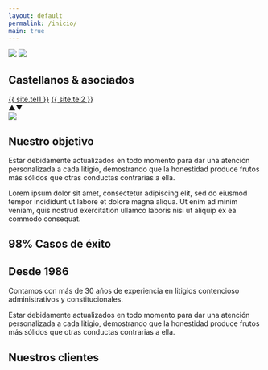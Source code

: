 ```yaml
---
layout: default
permalink: /inicio/
main: true
---
```


<div class="homephoto"></div>
<section class="snap homesection">
  <div id="logocontainer">
    <img class="homelogo" src="{{ site.baseurl }}img/logo.svg">
    <img class="hometype" src="{{ site.baseurl }}img/type.svg">
    <h1 class="hometitle"><b>Castellanos & asociados</b></h1>
    <div class="tels">
      <a href="tel:{{ site.tel1 }}">{{ site.tel1 }}</a>  <a href="tel:{{ site.tel2 }}">{{ site.tel2 }}</a>
    </div>
  </div>
</section>

<div id="asidelogo">
  <div class="arrows">
  <span id="up">▲</span><span id="down">▼</span>
  </div>
  <img src="{{ site.baseurl }}img/logo.svg">
</div>

<section class="snap" id="data1">
  <div class="introcard left thirdline">
    <h2>Nuestro objetivo</h2>
  </div>
  <div class="introcard right">
    <p>Estar debidamente actualizados en todo momento para dar una atención personalizada a cada litigio, demostrando
      que la honestidad produce frutos más sólidos que otras conductas contrarias a ella.
    </p>
  </div>
</section>

<section class="snap" id="data2">
    <div class="introcard left">
      <p>Lorem ipsum dolor sit amet, consectetur adipiscing elit, sed do eiusmod tempor incididunt ut labore et dolore
      magna aliqua. Ut enim ad minim veniam, quis nostrud exercitation ullamco laboris nisi ut aliquip ex ea commodo
      consequat.</p>
    </div>
    <div class="introcard right">
      <h2 class="fulltext">98% Casos de éxito</h2>
    </div>
</section>

<section class="snap" id="data3">
    <div class="introcard left">
    <h2>Desde 1986</h2>
    </div>
    <div class="introcard right">
    <p>Contamos con más de 30 años de experiencia en litigios contencioso administrativos y constitucionales.</p>
    </div>
</section>

<section class="snap" id="data4">
    <div class="introcard left">
      <p>Estar debidamente actualizados en todo momento para dar una atención personalizada a cada litigio, demostrando que la honestidad produce frutos más sólidos que otras conductas contrarias a ella.</p>
    </div>
    <div class="introcard right">
    <h2>Nuestros clientes</h2>
    </div>
</section>

<script src="{{site.baseurl}}js/homeanimation.js"></script>
